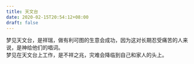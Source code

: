 ```yaml
---
title: 天文台
date: 2020-02-15T20:54:12+08:00
draft: false
---
```


梦见天文台，是祥瑞，做有利可图的生意会成功，因为这对长期忍受痛苦的人来说，是神给他们的唱词。<br>
梦见在天文台上工作，是不祥之兆，灾难会降临到自己和家人的头上。<br>

